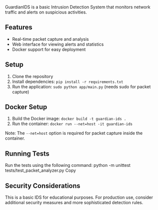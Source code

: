 GuardianIDS is a basic Intrusion Detection System that monitors network traffic and alerts on suspicious activities.

## Features

- Real-time packet capture and analysis
- Web interface for viewing alerts and statistics
- Docker support for easy deployment

## Setup

1. Clone the repository
2. Install dependencies: `pip install -r requirements.txt`
3. Run the application: `sudo python app/main.py` (needs sudo for packet capture)

## Docker Setup

1. Build the Docker image: `docker build -t guardian-ids .`
2. Run the container: `docker run --net=host -it guardian-ids`

Note: The `--net=host` option is required for packet capture inside the container.

## Running Tests

Run the tests using the following command:
python -m unittest tests/test_packet_analyzer.py
Copy
## Security Considerations

This is a basic IDS for educational purposes. For production use, consider additional security measures and more sophisticated detection rules.
